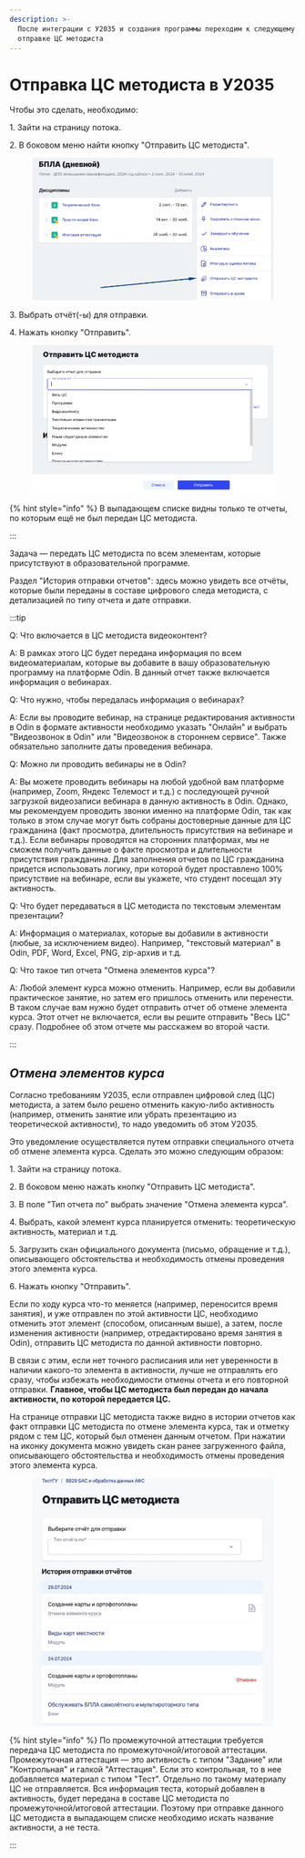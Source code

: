 ```yaml
---
description: >-
  После интеграции с У2035 и создания программы переходим к следующему этапу -
  отправке ЦС методиста
---
```


# Отправка ЦС методиста в У2035

Чтобы это сделать, необходимо:

1\. Зайти на страницу потока.

2\. В боковом меню найти кнопку "Отправить ЦС методиста".

<figure><img src="../.gitbook/assets/image (48).png" alt=""><figcaption></figcaption></figure>

3\. Выбрать отчёт(-ы) для отправки.

4\. Нажать кнопку "Отправить".

<figure><img src="../.gitbook/assets/image (49).png" alt=""><figcaption></figcaption></figure>

{% hint style="info" %}
В выпадающем списке видны только те отчеты, по которым ещё не был передан ЦС методиста.

:::

Задача — передать ЦС методиста по всем элементам, которые присутствуют в образовательной программе.

Раздел "История отправки отчетов": здесь можно увидеть все отчёты, которые были переданы в составе цифрового следа методиста, с детализацией по типу отчета и дате отправки.

:::tip

Q: Что включается в ЦС методиста видеоконтент?

A: В рамках этого ЦС будет передана информация по всем видеоматериалам, которые вы добавите в вашу образовательную программу на платформе Odin. В данный отчет также включается информация о вебинарах.



Q: Что нужно, чтобы передалась информация о вебинарах?

A: Если вы проводите вебинар, на странице редактирования активности в Odin в формате активности необходимо указать "Онлайн" и выбрать "Видеозвонок в Odin" или "Видеозвонок в стороннем сервисе". Также обязательно заполните даты проведения вебинара.



Q: Можно ли проводить вебинары не в Odin?

A: Вы можете проводить вебинары на любой удобной вам платформе (например, Zoom, Яндекс Телемост и т.д.) с последующей ручной загрузкой видеозаписи вебинара в данную активность в Odin. Однако, мы рекомендуем проводить звонки именно на платформе Odin, так как только в этом случае могут быть собраны достоверные данные для ЦС гражданина (факт просмотра, длительность присутствия на вебинаре и т.д.). Если вебинары проводятся на сторонних платформах, мы не сможем получить данные о факте просмотра и длительности присутствия гражданина. Для заполнения отчетов по ЦС гражданина придется использовать логику, при которой будет проставлено 100% присутствие на вебинаре, если вы укажете, что студент посещал эту активность.



Q: Что будет передаваться в ЦС методиста по текстовым элементам презентации?

A: Информация о материалах, которые вы добавили в активности (любые, за исключением видео). Например, "текстовый материал" в Odin, PDF, Word, Excel, PNG, zip-архив и т.д.



Q: Что такое тип отчета "Отмена элементов курса"?

A: Любой элемент курса можно отменить. Например, если вы добавили практическое занятие, но затем его пришлось отменить или перенести. В таком случае вам нужно будет отправить отчет об отмене элемента курса. Этот отчет не включается, если вы решите отправить "Весь ЦС" сразу. Подробнее об этом отчете мы расскажем во второй части.

:::

## _Отмена элементов курса_

Согласно требованиям У2035, если отправлен цифровой след (ЦС) методиста, а затем было решено отменить какую-либо активность (например, отменить занятие или убрать презентацию из теоретической активности), то надо уведомить об этом У2035.

Это уведомление осуществляется путем отправки специального отчета об отмене элемента курса. Сделать это можно следующим образом:

1\. Зайти на страницу потока.

2\. В боковом меню нажать кнопку "Отправить ЦС методиста".

3\. В поле "Тип отчета по" выбрать значение "Отмена элемента курса".

4\. Выбрать, какой элемент курса планируется отменить: теоретическую активность, материал и т.д.

5\. Загрузить скан официального документа (письмо, обращение и т.д.), описывающего обстоятельства и необходимость отмены проведения этого элемента курса.

6\. Нажать кнопку "Отправить".

Если по ходу курса что-то меняется (например, переносится время занятия), и уже отправлен по этой активности ЦС, необходимо отменить этот элемент (способом, описанным выше), а затем, после изменения активности (например, отредактировано время занятия в Odin), отправить ЦС методиста по данной активности повторно.

В связи с этим, если нет точного расписания или нет уверенности в наличии какого-то элемента в активности, лучше не отправлять его сразу, чтобы избежать необходимости отмены отчета и его повторной отправки. **Главное, чтобы ЦС методиста был передан до начала активности, по которой передается ЦС.**

На странице отправки ЦС методиста также видно в истории отчетов как факт отправки ЦС методиста по отмене элемента курса, так и отметку рядом с тем ЦС, который был отменен данным отчетом. При нажатии на иконку документа можно увидеть скан ранее загруженного файла, описывающего обстоятельства и необходимость отмены проведения этого элемента курса.

<figure><img src="../.gitbook/assets/image (50).png" alt=""><figcaption></figcaption></figure>

{% hint style="info" %}
По промежуточной аттестации требуется передача ЦС методиста по промежуточной/итоговой аттестации. Промежуточная аттестация — это активность с типом "Задание" или "Контрольная" и галкой "Аттестация". Если это контрольная, то в нее добавляется материал с типом "Тест". Отдельно по такому материалу ЦС не отправляется. Вся информация теста, который добавлен в активность, будет передана в составе ЦС методиста по промежуточной/итоговой аттестации. Поэтому при отправке данного ЦС методиста в выпадающем списке необходимо искать название активности, а не теста.

:::

